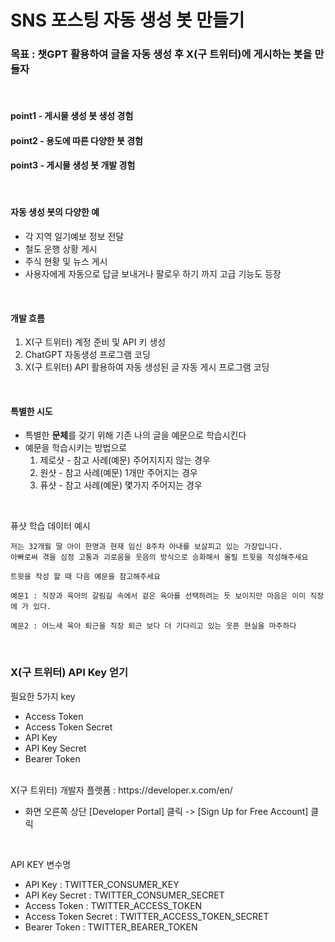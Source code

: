 # SNS 포스팅 자동 생성 봇 만들기

### 목표 : 챗GPT 활용하여 글을 자동 생성 후 X(구 트위터)에 게시하는 봇을 만들자

<br>

#### point1 - 게시물 생성 봇 생성 경험
#### point2 - 용도에 따른 다양한 봇 경험
#### point3 - 게시물 생성 봇 개발 경험

<br>

#### 자동 생성 봇의 다양한 예

- 각 지역 일기예보 정보 전달
- 철도 운행 상황 게시
- 주식 현황 및 뉴스 게시
- 사용자에게 자동으로 답글 보내거나 팔로우 하기 까지 고급 기능도 등장

<br>

#### 개발 흐름
1. X(구 트위터) 계정 준비 및 API 키 생성
2. ChatGPT 자동생성 프로그램 코딩
3. X(구 트위터) API 활용하여 자동 생성된 글 자동 게시 프로그램 코딩

<br>

#### 특별한 시도

- 특별한 **문체**를 갖기 위해 기존 나의 글을 예문으로 학습시킨다
- 예문을 학습시키는 방법으로
    1. 제로샷 - 참고 사례(예문) 주어지지지 않는 경우
    2. 원샷 - 참고 사례(예문) 1개만 주어지는 경우
    3. 퓨샷 - 참고 사례(예문) 몇가지 주어지는 경우
    
<br>

퓨샷 학습 데이터 예시
```text
저는 32개월 딸 아이 한명과 현재 임신 8주차 아내를 보살피고 있는 가장입니다.
아빠로써 겪을 심정 고통과 괴로움을 웃음의 방식으로 승화해서 올릴 트윗을 작성해주세요

트윗을 작성 할 때 다음 예문을 참고해주세요

예문1 : 직장과 육아의 갈림길 속에서 겉은 육아를 선택하려는 듯 보이지만 마음은 이미 직장에 가 있다.

예문2 : 어느새 육아 퇴근을 직장 퇴근 보다 더 기다리고 있는 웃픈 현실을 마주하다
```
<br>

### X(구 트위터) API Key 얻기

필요한 5가지 key
- Access Token
- Access Token Secret
- API Key
- API Key Secret
- Bearer Token

<br>
X(구 트위터) 개발자 플렛폼 : https://developer.x.com/en/

- 화면 오른쪽 상단 [Developer Portal] 클릭 -> [Sign Up for Free Account] 클릭

<br>

API KEY 변수명
- API Key : TWITTER_CONSUMER_KEY
- API Key Secret : TWITTER_CONSUMER_SECRET
- Access Token : TWITTER_ACCESS_TOKEN
- Access Token Secret : TWITTER_ACCESS_TOKEN_SECRET
- Bearer Token : TWITTER_BEARER_TOKEN





